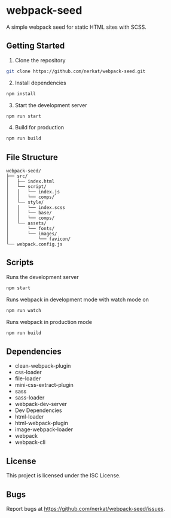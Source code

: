 # webpack-seed
A simple webpack seed for static HTML sites with SCSS.

## Getting Started
1. Clone the repository
```sh
git clone https://github.com/nerkat/webpack-seed.git
```
2. Install dependencies
```sh
npm install
```
3. Start the development server
```sh
npm run start
```
4. Build for production
```sh
npm run build
```
## File Structure


    webpack-seed/
    ├── src/
    │   ├── index.html
    │   └── script/
    │   │   └── index.js
    │   │   └── comps/
    │   └── style/
    │   │   └── index.scss
    │   │   └── base/
    │   │   └── comps/
    │   └── assets/
    │       └── fonts/
    │       └── images/
    │           └── favicon/
    └── webpack.config.js


## Scripts 
Runs the development server 
```sh
npm start
```
Runs webpack in development mode with watch mode on
```sh
npm run watch
```
Runs webpack in production mode
```sh
npm run build
```
## Dependencies
* clean-webpack-plugin
* css-loader
* file-loader
* mini-css-extract-plugin
* sass
* sass-loader
* webpack-dev-server
* Dev Dependencies
* html-loader
* html-webpack-plugin
* image-webpack-loader
* webpack
* webpack-cli
## License
This project is licensed under the ISC License.

## Bugs
Report bugs at https://github.com/nerkat/webpack-seed/issues.